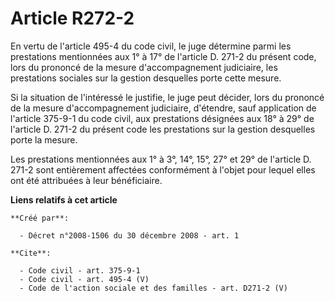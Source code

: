 # Article R272-2

En vertu de l'article 495-4 du code civil, le juge détermine parmi les prestations mentionnées aux 1° à 17° de l'article D.
271-2 du présent code, lors du prononcé de la mesure d'accompagnement judiciaire, les prestations sociales sur la gestion
desquelles porte cette mesure. 

Si la situation de l'intéressé le justifie, le juge peut décider, lors du prononcé de la mesure d'accompagnement judiciaire,
d'étendre, sauf application de l'article 375-9-1 du code civil, aux prestations désignées aux 18° à 29° de l'article D. 271-2
du présent code les prestations sur la gestion desquelles porte la mesure. 

Les prestations mentionnées aux 1° à 3°, 14°, 15°, 27° et 29° de l'article D. 271-2 sont entièrement affectées conformément à
l'objet pour lequel elles ont été attribuées à leur bénéficiaire.

**Liens relatifs à cet article**

	**Créé par**:

	  - Décret n°2008-1506 du 30 décembre 2008 - art. 1

	**Cite**:

	  - Code civil - art. 375-9-1
	  - Code civil - art. 495-4 (V)
	  - Code de l'action sociale et des familles - art. D271-2 (V)
